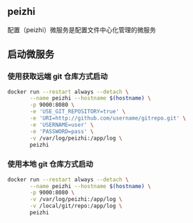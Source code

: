 ## peizhi
配置（peizhi）微服务是配置文件中心化管理的微服务

## 启动微服务

### 使用获取远端 git 仓库方式启动
```sh
docker run --restart always --detach \
       --name peizhi --hostname $(hostname) \
       -p 9000:8080 \
       -e 'USE_GIT_REPOSITORY=true' \
       -e 'URI=http://github.com/username/gitrepo.git' \
       -e 'USERNAME=user' \
       -e 'PASSWORD=pass' \
       -v /var/log/peizhi:/app/log \
       peizhi
```

### 使用本地 git 仓库方式启动
```sh
docker run --restart always --detach \
       --name peizhi --hostname $(hostname) \
       -p 9000:8080 \
       -v /var/log/peizhi:/app/log \
       -v /local/git/repo:/app/log \
       peizhi
```
